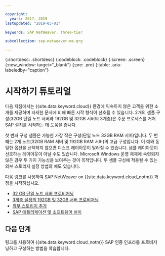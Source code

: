 ```yaml
---

copyright:
  years: 2017, 2019
lastupdated: "2019-03-01"

keywords: SAP NetWeaver, three-tier

subcollection: sap-netweaver-ms-qrg

---
```


{:shortdesc: .shortdesc}
{:codeblock: .codeblock}
{:screen: .screen}
{:new_window: target="_blank"}
{:pre: .pre}
{:table: .aria-labeledby="caption"}

# 시작하기 튜토리얼

다음 지침에서는 {{site.data.keyword.cloud}} 환경에 익숙하지 않은 고객을 위한 소개를 제공하며 자세한 문서에 비해 빠른 시작 형식이 선호될 수 있습니다. 2개의 샘플 구성(32GB 단일 노드 서버와 192GB 및 32GB 서버의 3계층)은 주문 프로세스를 거쳐 SAP 설치를 시작하는 데 도움을 줍니다.

첫 번째 구성 샘플은 가능한 가장 작은 구성(단일 노드 32GB RAM 서버)입니다. 두 번째는 2개 노드(32GB RAM 서버 및 192GB RAM 서버)의 고급 구성입니다. 이 예와 동일한 옵션을 선택하지 않으면 디스크 레이아웃이 달라질 수 있습니다. 샘플 레이아웃이 선호하는 레이아웃이 아닐 수도 있습니다. Microsoft Windows 운영 체제에 숙련되지 않은 경우 두 가지 가능성을 보여주는 것이 목적입니다. 두 샘플 구성에 적용될 수 있는 외부 스토리지 설정 방법의 예도 있습니다.

다음 링크를 사용하여 SAP NetWeaver on {{site.data.keyword.cloud_notm}} 과정을 시작하십시오.

  * [32 GB 단일 노드 서버 프로비저닝](/docs/infrastructure/sap-netweaver-ms-qrg?topic=sap-netweaver-ms-qrg-provisioning-a-32-gb-single-node-server)
  * [3계층 설정의 192GB 및 32GB 서버 프로비저닝](/docs/infrastructure/sap-netweaver-ms-qrg?topic=sap-netweaver-ms-qrg-install-256GB)
  * [외부 스토리지 추가](/docs/infrastructure/sap-netweaver-ms-qrg?topic=sap-netweaver-ms-qrg-storage)
  * [SAP 애플리케이션 및 소프트웨어 설치](/docs/infrastructure/sap-netweaver-ms-qrg?topic=sap-netweaver-ms-qrg-install_landscape)

## 다음 단계

링크를 사용하여 {{site.data.keyword.cloud_notm}} SAP 인증 인프라를  프로비저닝하고 구성하는 방법을 학습합니다.
